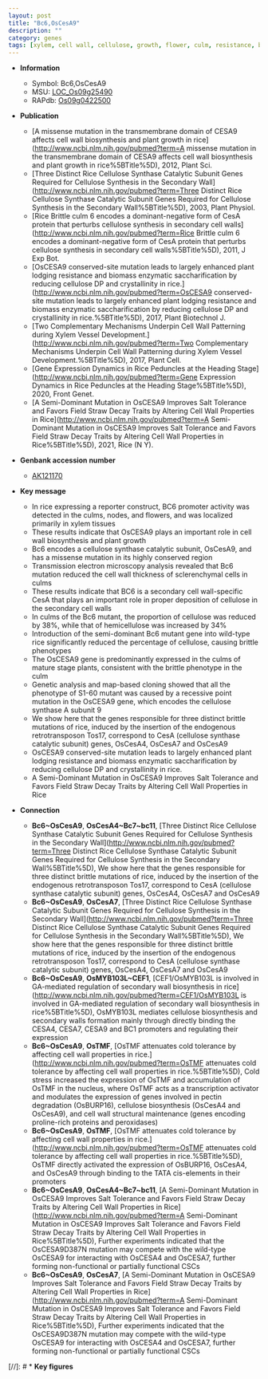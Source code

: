 ```yaml
---
layout: post
title: "Bc6,OsCesA9"
description: ""
category: genes
tags: [xylem, cell wall, cellulose, growth, flower, culm, resistance, biomass, lodging, lodging resistance, salt, tolerance, salt tolerance]
---
```


* **Information**  
    + Symbol: Bc6,OsCesA9  
    + MSU: [LOC_Os09g25490](http://rice.uga.edu/cgi-bin/ORF_infopage.cgi?orf=LOC_Os09g25490)  
    + RAPdb: [Os09g0422500](http://rapdb.dna.affrc.go.jp/viewer/gbrowse_details/irgsp1?name=Os09g0422500)  

* **Publication**  
    + [A missense mutation in the transmembrane domain of CESA9 affects cell wall biosynthesis and plant growth in rice](http://www.ncbi.nlm.nih.gov/pubmed?term=A missense mutation in the transmembrane domain of CESA9 affects cell wall biosynthesis and plant growth in rice%5BTitle%5D), 2012, Plant Sci.
    + [Three Distinct Rice Cellulose Synthase Catalytic Subunit Genes Required for Cellulose Synthesis in the Secondary Wall](http://www.ncbi.nlm.nih.gov/pubmed?term=Three Distinct Rice Cellulose Synthase Catalytic Subunit Genes Required for Cellulose Synthesis in the Secondary Wall%5BTitle%5D), 2003, Plant Physiol.
    + [Rice Brittle culm 6 encodes a dominant-negative form of CesA protein that perturbs cellulose synthesis in secondary cell walls](http://www.ncbi.nlm.nih.gov/pubmed?term=Rice Brittle culm 6 encodes a dominant-negative form of CesA protein that perturbs cellulose synthesis in secondary cell walls%5BTitle%5D), 2011, J Exp Bot.
    + [OsCESA9 conserved-site mutation leads to largely enhanced plant lodging resistance and biomass enzymatic saccharification by reducing cellulose DP and crystallinity in rice.](http://www.ncbi.nlm.nih.gov/pubmed?term=OsCESA9 conserved-site mutation leads to largely enhanced plant lodging resistance and biomass enzymatic saccharification by reducing cellulose DP and crystallinity in rice.%5BTitle%5D), 2017, Plant Biotechnol J.
    + [Two Complementary Mechanisms Underpin Cell Wall Patterning during Xylem Vessel Development.](http://www.ncbi.nlm.nih.gov/pubmed?term=Two Complementary Mechanisms Underpin Cell Wall Patterning during Xylem Vessel Development.%5BTitle%5D), 2017, Plant Cell.
    + [Gene Expression Dynamics in Rice Peduncles at the Heading Stage](http://www.ncbi.nlm.nih.gov/pubmed?term=Gene Expression Dynamics in Rice Peduncles at the Heading Stage%5BTitle%5D), 2020, Front Genet.
    + [A Semi-Dominant Mutation in OsCESA9 Improves Salt Tolerance and Favors Field Straw Decay Traits by Altering Cell Wall Properties in Rice](http://www.ncbi.nlm.nih.gov/pubmed?term=A Semi-Dominant Mutation in OsCESA9 Improves Salt Tolerance and Favors Field Straw Decay Traits by Altering Cell Wall Properties in Rice%5BTitle%5D), 2021, Rice (N Y).

* **Genbank accession number**  
    + [AK121170](http://www.ncbi.nlm.nih.gov/nuccore/AK121170)

* **Key message**  
    + In rice expressing a reporter construct, BC6 promoter activity was detected in the culms, nodes, and flowers, and was localized primarily in xylem tissues
    + These results indicate that OsCESA9 plays an important role in cell wall biosynthesis and plant growth
    + Bc6 encodes a cellulose synthase catalytic subunit, OsCesA9, and has a missense mutation in its highly conserved region
    + Transmission electron microscopy analysis revealed that Bc6 mutation reduced the cell wall thickness of sclerenchymal cells in culms
    + These results indicate that BC6 is a secondary cell wall-specific CesA that plays an important role in proper deposition of cellulose in the secondary cell walls
    + In culms of the Bc6 mutant, the proportion of cellulose was reduced by 38%, while that of hemicellulose was increased by 34%
    + Introduction of the semi-dominant Bc6 mutant gene into wild-type rice significantly reduced the percentage of cellulose, causing brittle phenotypes
    + The OsCESA9 gene is predominantly expressed in the culms of mature stage plants, consistent with the brittle phenotype in the culm
    + Genetic analysis and map-based cloning showed that all the phenotype of S1-60 mutant was caused by a recessive point mutation in the OsCESA9 gene, which encodes the cellulose synthase A subunit 9
    + We show here that the genes responsible for three distinct brittle mutations of rice, induced by the insertion of the endogenous retrotransposon Tos17, correspond to CesA (cellulose synthase catalytic subunit) genes, OsCesA4, OsCesA7 and OsCesA9
    + OsCESA9 conserved-site mutation leads to largely enhanced plant lodging resistance and biomass enzymatic saccharification by reducing cellulose DP and crystallinity in rice.
    + A Semi-Dominant Mutation in OsCESA9 Improves Salt Tolerance and Favors Field Straw Decay Traits by Altering Cell Wall Properties in Rice

* **Connection**  
    + __Bc6~OsCesA9__, __OsCesA4~Bc7~bc11__, [Three Distinct Rice Cellulose Synthase Catalytic Subunit Genes Required for Cellulose Synthesis in the Secondary Wall](http://www.ncbi.nlm.nih.gov/pubmed?term=Three Distinct Rice Cellulose Synthase Catalytic Subunit Genes Required for Cellulose Synthesis in the Secondary Wall%5BTitle%5D), We show here that the genes responsible for three distinct brittle mutations of rice, induced by the insertion of the endogenous retrotransposon Tos17, correspond to CesA (cellulose synthase catalytic subunit) genes, OsCesA4, OsCesA7 and OsCesA9
    + __Bc6~OsCesA9__, __OsCesA7__, [Three Distinct Rice Cellulose Synthase Catalytic Subunit Genes Required for Cellulose Synthesis in the Secondary Wall](http://www.ncbi.nlm.nih.gov/pubmed?term=Three Distinct Rice Cellulose Synthase Catalytic Subunit Genes Required for Cellulose Synthesis in the Secondary Wall%5BTitle%5D), We show here that the genes responsible for three distinct brittle mutations of rice, induced by the insertion of the endogenous retrotransposon Tos17, correspond to CesA (cellulose synthase catalytic subunit) genes, OsCesA4, OsCesA7 and OsCesA9
    + __Bc6~OsCesA9__, __OsMYB103L~CEF1__, [CEF1/OsMYB103L is involved in GA-mediated regulation of secondary wall biosynthesis in rice](http://www.ncbi.nlm.nih.gov/pubmed?term=CEF1/OsMYB103L is involved in GA-mediated regulation of secondary wall biosynthesis in rice%5BTitle%5D), OsMYB103L mediates cellulose biosynthesis and secondary walls formation mainly through directly binding the CESA4, CESA7, CESA9 and BC1 promoters and regulating their expression
    + __Bc6~OsCesA9__, __OsTMF__, [OsTMF attenuates cold tolerance by affecting cell wall properties in rice.](http://www.ncbi.nlm.nih.gov/pubmed?term=OsTMF attenuates cold tolerance by affecting cell wall properties in rice.%5BTitle%5D),  Cold stress increased the expression of OsTMF and accumulation of OsTMF in the nucleus, where OsTMF acts as a transcription activator and modulates the expression of genes involved in pectin degradation (OsBURP16), cellulose biosynthesis (OsCesA4 and OsCesA9), and cell wall structural maintenance (genes encoding proline-rich proteins and peroxidases)
    + __Bc6~OsCesA9__, __OsTMF__, [OsTMF attenuates cold tolerance by affecting cell wall properties in rice.](http://www.ncbi.nlm.nih.gov/pubmed?term=OsTMF attenuates cold tolerance by affecting cell wall properties in rice.%5BTitle%5D),  OsTMF directly activated the expression of OsBURP16, OsCesA4, and OsCesA9 through binding to the TATA cis-elements in their promoters
    + __Bc6~OsCesA9__, __OsCesA4~Bc7~bc11__, [A Semi-Dominant Mutation in OsCESA9 Improves Salt Tolerance and Favors Field Straw Decay Traits by Altering Cell Wall Properties in Rice](http://www.ncbi.nlm.nih.gov/pubmed?term=A Semi-Dominant Mutation in OsCESA9 Improves Salt Tolerance and Favors Field Straw Decay Traits by Altering Cell Wall Properties in Rice%5BTitle%5D),  Further experiments indicated that the OsCESA9D387N mutation may compete with the wild-type OsCESA9 for interacting with OsCESA4 and OsCESA7, further forming non-functional or partially functional CSCs
    + __Bc6~OsCesA9__, __OsCesA7__, [A Semi-Dominant Mutation in OsCESA9 Improves Salt Tolerance and Favors Field Straw Decay Traits by Altering Cell Wall Properties in Rice](http://www.ncbi.nlm.nih.gov/pubmed?term=A Semi-Dominant Mutation in OsCESA9 Improves Salt Tolerance and Favors Field Straw Decay Traits by Altering Cell Wall Properties in Rice%5BTitle%5D),  Further experiments indicated that the OsCESA9D387N mutation may compete with the wild-type OsCESA9 for interacting with OsCESA4 and OsCESA7, further forming non-functional or partially functional CSCs

[//]: # * **Key figures**  


